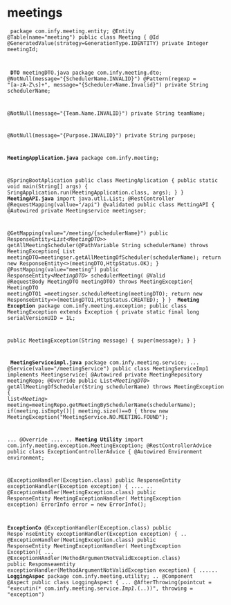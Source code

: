# meetings
<code><p>
package com.infy.meeting.entity;
@Entity
@Table(name="meeting")
public class Meeting {
  @Id
  @GeneratedValue(strategy=GenerationType.IDENTITY)
  private Integer meetingId;

 <b> DTO</b>
 meetingDTO.java
 package com.infy.meeting.dto;
 @NotNull(message="{SchedulerName.INVALID}")
 @Pattern(regexp = "[a-zA-Z\s]+", message="{Scheduler>Name.Invalid}")
 private String schedulerName;

 @NotNull(message="{Team.Name.INVALID}")
 private String teamName;

 @NotNull(message="{Purpose.INVALID}")
 private String purpose;

 <b>MeetingApplication.java</b>
 package com.infy.meeting;

 @SpringBootAplication
 public class MeetingAplication {
   public static void main(String[] args) {
   SringApplication.run(MeetingApplication.class, args);
   }
}
 <b>MeetingAPI.java</b>
 import java.utli.List;
 @RestController
 @RequestMapping(vallue="/api")
 @validated
 public class MettingAPI {
   @Autowired
   private Meetingservice meetingser;

   @GetMapping(value="/meeting/{schedulerName}")
   public ResponseEntity<*List<*MeetingDTO*>*> getAllMeetingScheduler(@PathVariable String schedulerName)
   throws MeetingException{
   List<MeetingDTO> meetingDTO=meetingser.getAllMeetingOfScheduler(schedulerName);
   return new ResponseEntity<>(meetingDTO,HttpStatus.OK);
}
@PostMapping(value="meeting")
public ResponseEntity<*MeetingDTO*> schedulerMeeting( @Valid @RequestBody MeetingDTO meetingDTO)
throws MeetingException{
  MeetingDTO meetingDTO1 =meetingser.scheduleMeeting(meetingDTO);
  return new ResponseEntity<>(meetingDTO1,HttpStatus.CREATED);
  }
}
<b> Meeting Exception</b>
package com.infy.meeting.exception;
public class MeetingException extends Exception {
  private static final long serialVersionUID = 1L;

  public MeetingException(String message) {
    super(message);
    }
  }

<b> MeetingServiceimpl.java</b>
package com.infy.meeting.service;
...
@Service(value="/meetingService")
public class MeetingServiceImp1 implements Meetingservice{
  @Autowired
  private MeetingRepository meetingRepo;
@Override
public List<*MeetingDTO*> getAllMeetingOfScheduler(String schedulerName) throws MeetingException {
list<*Meeting*> meeting=meetingRepo.getMeetingBySchedulerName(schedulerName);
if(meeting.isEmpty()|| meeting.size()==0 {
  throw new MeetingException("MeetingService.NO.MEETING.FOUND");
   
...
@Override
....
..
<b>Meeting Utility</b>
import com.infy.meeting.exception.MeetingException;
@RestControllerAdvice
public class ExceptionControllerAdvice {
  @Autowired
  Environment environment;

  @ExceptionHandler(Exception.class)
  public ResponseEntity<ErrorInfo> exceptionHandler(Exception exception) {
  ....
  ..
  @ExceptionHandler(MeetingException.class)
  public ResponseEntity<ErrorInfo> MeetingExceptionHandler( MettingException exception)
    ErrorInfo error = new ErrorInfo();

<b>ExceptionCo</b>
@ExceptionHandler(Exception.class)
public Respo`nseEntity<ErrorInfo> exceptionHandler(Exception exception) {
..
@ExceptionHandler(MeetingException.class)
public ResponseEntity<ErrorInfo> MeetingExceptionHandler( MeetingException Exception){
...
@ExceptionHAndler(MethodArgumentNotValidException.class)
public Respomseaentity<ErrorInfo> exceptionHandler(MethodArgumentNotValidException exception) {
......
<b>LoggingAspec</b>
package com.infy.meeting.utility;
..
@Component
@Aspect
public class LoggingAspect {
...
  @AfterThrowing(pointcut = "executin(* com.infy.meeting.service.*Imp1.*(..))", throwing = "exception")
  </code></p>
  

